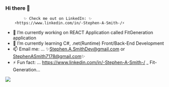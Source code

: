 ### Hi there 👋


            ✨ Check me out on LinkedIn: ✨
        ⚡https://www.linkedin.com/in/-Stephen-A-Smith-/⚡

- 🔭 I’m currently working on REACT Application called FitGeneration application
- 🌱 I’m currently learning C#, .net(Runtime) Front/Back-End Development		
- 📫 Email me: ...
	✨Stephen.A.SmithDev@gmail.com or StephenASmith7178@gmail.com✨
- ⚡ Fun fact: ...
https://www.linkedin.com/in/-Stephen-A-Smith-/
_  Fit-Generation...

![](https://github.com/SAS7178/project-gifs/blob/main/public/Fit-Gen%20Gif.gif?raw=true)
